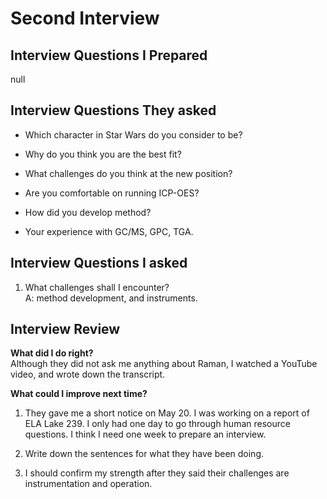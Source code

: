 # Second Interview

## Interview Questions I Prepared
null

## Interview Questions They asked

* Which character in Star Wars do you consider to be?

* Why do you think you are the best fit?

* What challenges do you think at the new position?

* Are you comfortable on running ICP-OES?

* How did you develop method?

* Your experience with GC/MS, GPC, TGA.


## Interview Questions I asked
1) What challenges shall I encounter?  
A: method development, and instruments.

## Interview Review

**What did I do right?**  
Although they did not ask me anything about Raman, I watched a YouTube video, and wrote down the transcript.  


**What could I improve next time?**  
1) They gave me a short notice on May 20.  I was working on a report of ELA Lake 239.  I only had one day to go through human resource questions.  I think I need one week to prepare an interview.    

2) Write down the sentences for what they have been doing. 

3) I should confirm my strength after they said their challenges are instrumentation and operation.



[^1]: test
